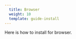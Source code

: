 ```yaml
---
  title: Browser
  weight: 10
  template: guide-install
---
```


Here is how to install for browser.
